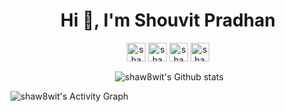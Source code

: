 <h1 align="center">Hi 👋, I'm Shouvit Pradhan</h1>

<p align="center">
<a href="https://codepen.io/shaw8wit" target="blank"><img align="center" src="https://cdn.jsdelivr.net/npm/simple-icons@3.0.1/icons/codepen.svg" alt="shaw8wit" height="30" width="30" /></a>
<a href="https://linkedin.com/in/shaw8wit" target="blank"><img align="center" src="https://cdn.jsdelivr.net/npm/simple-icons@3.0.1/icons/linkedin.svg" alt="shaw8wit" height="30" width="30" /></a>
<a href="https://kaggle.com/shaw8wit" target="blank"><img align="center" src="https://cdn.jsdelivr.net/npm/simple-icons@3.0.1/icons/kaggle.svg" alt="shaw8wit" height="30" width="30" /></a>
<a href="https://instagram.com/shaw8wit" target="blank"><img align="center" src="https://cdn.jsdelivr.net/npm/simple-icons@3.0.1/icons/instagram.svg" alt="shaw8wit" height="30" width="30" /></a>
</p>

<p align="center">&nbsp;<img align="center" alt="shaw8wit's Github stats" src="https://github-readme-stats.vercel.app/api?username=shaw8wit&count_private=true&include_all_commits=true&show_icons=true&bg_color=373A00&title_color=4EC02D&text_color=00A942&icon_color=9FD410&hide_border=true" /></p>

<img alt="shaw8wit's Activity Graph" src="https://activity-graph.herokuapp.com/graph?username=shaw8wit&bg_color=373A00&color=4EC02D&line=009054&point=9FD410&hide_border=true" />
